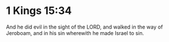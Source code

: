 # 1 Kings 15:34

And he did evil in the sight of the LORD, and walked in the way of Jeroboam, and in his sin wherewith he made Israel to sin.